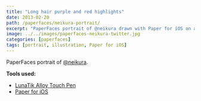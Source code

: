```yaml
---
title: "Long hair purple and red highlights"
date: 2013-02-20
path: /paperfaces/neikura-portrait/
excerpt: "PaperFaces portrait of @neikura drawn with Paper for iOS on an iPad."
image: ../../images/paperfaces-neikura-twitter.jpg
categories: [paperfaces]
tags: [portrait, illustration, Paper for iOS]
---
```


PaperFaces portrait of [@neikura](https://twitter.com/neikura).

**Tools used:**

- [LunaTik Alloy Touch Pen](https://www.amazon.com/gp/product/B00821TR7G/ref=as_li_ss_tl?ie=UTF8&tag=mademist-20&linkCode=as2&camp=1789&creative=390957&creativeASIN=B00821TR7G)
- [Paper for iOS](https://paper.bywetransfer.com/)
